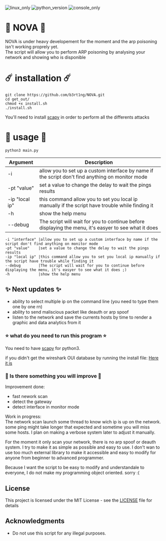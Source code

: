 ![linux_only](https://badgen.net/badge/made%20for/Linux/red) ![python_version](https://badgen.net/badge/python/3.7/yellow) ![console_only](https://badgen.net/badge/icon/terminal%20only/pink?icon=terminal&label)
# 🌌 NOVA 🌌
NOVA is under heavy developement for the moment and the arp poisoning isn't working proprely yet.  
The script will allow you to perform ARP poisoning by analysing your network and showing who is disponible
# ☄️ installation ☄️ 
```
git clone https://github.com/b3rt1ng/NOVA.git
cd get_out/
chmod +x install.sh
./install.sh
```  
You'll need to install [scapy](https://scapy.net/) in order to perform all the differents attacks
# 🌟 usage 🌟
```
python3 main.py
``` 
| Argument | Description |
| --- | --- |
| -i | allow you to set up a custom interface by name if the script don't find anything on monitor mode |
| -pt "value" | set a value to change the delay to wait the pings results |
| -ip "local ip" | this command allow you to set you local ip manually if the script have trouble while finding it |
| -h | show the help menu |
| --debug | The script will wait for you to continue before displaying the menu, it's easyer to see what it does |
```
-i "interface" |allow you to set up a custom interface by name if the script don't find anything on monitor mode  
-pt "value"    |set a value to change the delay to wait the pings results  
-ip "local ip" |this command allow you to set you local ip manually if the script have trouble while finding it  
--debug        |The script will wait for you to continue before displaying the menu, it's easyer to see what it does ;)
-h             |show the help menu  
```
## ✨ Next updates ✨

* ability to select multiple ip on the command line (you need to type them one by one rn)
* ability to send maliscious packet like deauth or arp spoof
* listen to the network and save the currents hosts by time to render a graphic and data analytics from it

### ⭐ what do you need to run this program ⭐

You need to have [scapy](https://scapy.net/) for python3.  

if you didn't get the wireshark OUI database by running the install file: 
[Here it is](https://gitlab.com/wireshark/wireshark/raw/master/manuf)

### 💫 Is there something you will improve 💫
Improvement done:  
- fast nework scan
- detect the gateway
- detect interface in monitor mode  

Work in progress:  
The network scan launch some thread to know wich ip is up on the network. some ping might take longer that expected and sometime you will miss some hosts. I plan on making a verbose system later to adjust it manually.  
  
For the moment it only scan your network, there is no arp spoof or deauth system. I try to make it as simple as possible and easy to use. I don't wan to use too much external library to make it accessible and easy to modify for anyone from beginner to advanced programmer.  
  
Because I want the script to be easy to modify and understandale to everyone, I do not make my programming object oriented. sorry :(
## License

This project is licensed under the MIT License - see the [LICENSE](LICENSE) file for details

## Acknowledgments

* Do not use this script for any illegal purposes.

